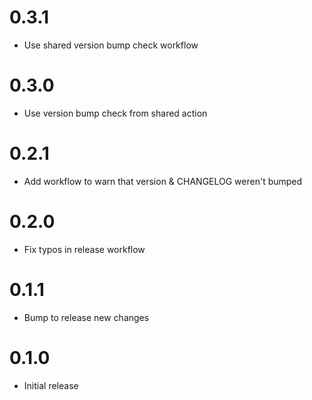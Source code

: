 # 0.3.1

* Use shared version bump check workflow

# 0.3.0

* Use version bump check from shared action

# 0.2.1

* Add workflow to warn that version & CHANGELOG weren't bumped

# 0.2.0

* Fix typos in release workflow

# 0.1.1

* Bump to release new changes

# 0.1.0

* Initial release
